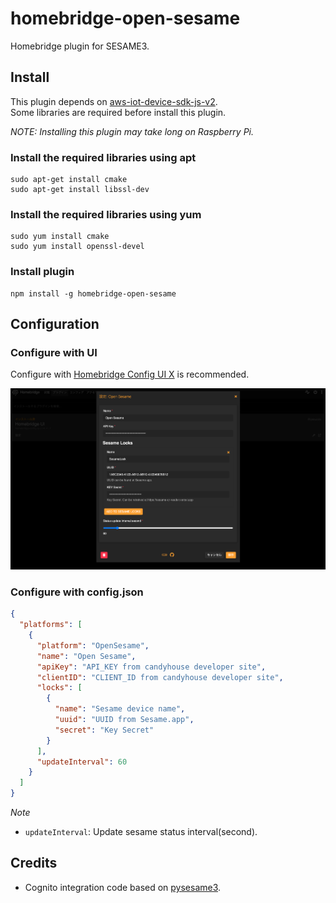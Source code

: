 # homebridge-open-sesame

Homebridge plugin for SESAME3.  

## Install

This plugin depends on [aws-iot-device-sdk-js-v2](https://github.com/aws/aws-iot-device-sdk-js-v2).  
Some libraries are required before install this plugin.  

_NOTE: Installing this plugin may take long on Raspberry Pi._

### Install the required libraries using apt

```
sudo apt-get install cmake
sudo apt-get install libssl-dev
```

### Install the required libraries using yum

```
sudo yum install cmake
sudo yum install openssl-devel
```

### Install plugin

```
npm install -g homebridge-open-sesame
```

## Configuration

### Configure with UI

Configure with [Homebridge Config UI X](https://github.com/oznu/homebridge-config-ui-x#readme) is recommended.

![config-ui](images/config-ui.png)

### Configure with config.json

```json
{
  "platforms": [
    {
      "platform": "OpenSesame",
      "name": "Open Sesame",
      "apiKey": "API_KEY from candyhouse developer site",
      "clientID": "CLIENT_ID from candyhouse developer site",
      "locks": [
        {
          "name": "Sesame device name",
          "uuid": "UUID from Sesame.app",
          "secret": "Key Secret"
        }
      ],
      "updateInterval": 60
    }
  ]
}
```
_Note_

- `updateInterval`: Update sesame status interval(second).

## Credits

- Cognito integration code based on [pysesame3](https://github.com/mochipon/pysesame3).
